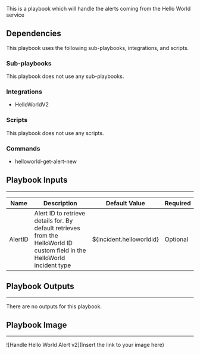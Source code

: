 This is a playbook which will handle the alerts coming from the Hello World service

## Dependencies
This playbook uses the following sub-playbooks, integrations, and scripts.

### Sub-playbooks
This playbook does not use any sub-playbooks.

### Integrations
* HelloWorldV2

### Scripts
This playbook does not use any scripts.

### Commands
* helloworld-get-alert-new

## Playbook Inputs
---

| **Name** | **Description** | **Default Value** | **Required** |
| --- | --- | --- | --- |
| AlertID | Alert ID to retrieve details for. By default retrieves from the HelloWorld ID custom field in the HelloWorld incident type | ${incident.helloworldid} | Optional |

## Playbook Outputs
---
There are no outputs for this playbook.

## Playbook Image
---
![Handle Hello World Alert v2](Insert the link to your image here)